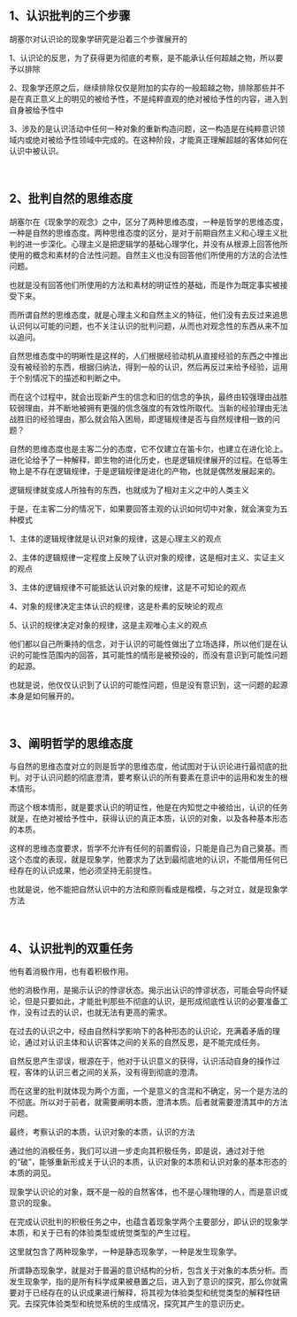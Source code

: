 <h2>1、认识批判的三个步骤</h2><p>胡塞尔对认识论的现象学研究是沿着三个步骤展开的</p><p>1、认识论的反思，为了获得更为彻底的考察，是不能承认任何超越之物，所以要予以排除</p><p>2、现象学还原之后，继续排除仅仅是附加的实存的一般超越之物，排除那些并不是在真正意义上的明见的被给予性，不是纯粹直观的绝对被给予性的内容，进入到自身被给予性中</p><p>3、涉及的是认识活动中任何一种对象的重新构造问题，这一构造是在纯粹意识领域内或绝对被给予性领域中完成的。在这种阶段，才能真正理解超越的客体如何在认识中被认识。</p><p><br></p><h2>2、批判自然的思维态度</h2><p>胡塞尔在《现象学的观念》之中，区分了两种思维态度，一种是哲学的思维态度，一种是自然的思维态度。两种思维态度的区分，是对于前期自然主义和心理主义批判的进一步深化。心理主义是把逻辑学的基础心理学化，并没有从根源上回答他所使用的概念和素材的合法性问题。自然主义也没有回答他们所使用的方法的合法性问题。</p><p>也就是没有回答他们所使用的方法和素材的明证性的基础，而是作为既定事实被接受下来。</p><p>而所谓自然的思维态度，就是心理主义和自然主义的特征，他们没有去反过来追思认识何以可能的问题，也不关注认识的批判问题，从而也对观念性的东西从来不加以追问。</p><p>自然思维态度中的明晰性是这样的，人们根据经验动机从直接经验的东西之中推出没有被经验的东西，根据归纳法，得到一般的认识，然后再反过来给予经验，运用于个别情况下的描述和判断之中。</p><p>而在这个过程中，就会出现新产生的信念和旧的信念的争执，最终由较强理由战胜较弱理由，并不断地被拥有更强的信念强度的有效性所取代。当新的经验理由无法战胜旧的经验理由，那么就会陷入困局，即逻辑规律是否与自然规律相一致的问题？</p><p>自然的思维态度也是主客二分的态度，它不仅建立在笛卡尔，也建立在进化论上。进化论给予了一种解释，即生物的进化历史，也是逻辑规律展开的过程。在低等生物上是不存在逻辑规律，于是逻辑规律是进化的产物，也就是偶然发展起来的。</p><p>逻辑规律就变成人所独有的东西，也就成为了相对主义之中的人类主义</p><p>于是，在主客二分的情况下，如果要回答主观的认识如何切中对象，就会演变为五种模式</p><p>1、主体的逻辑规律就是认识对象的规律，这是心理主义的观点</p><p>2、主体的逻辑规律一定程度上反映了认识对象的规律，这是相对主义、实证主义的观点</p><p>3、主体的逻辑规律不可能抵达认识对象的规律，这是不可知论的观点</p><p>4、对象的规律决定主体认识的规律，这是朴素的反映论的观点</p><p>5、认识的规律决定对象的规律，这是主观唯心主义的观点</p><p>他们都以自己所秉持的信念，对于认识的可能性做出了立场选择，所以他们是在认识的可能性范围内的回答，其可能性的情形是被预设的，而没有意识到可能性问题的起源。</p><p>也就是说，他仅仅认识到了认识的可能性问题，但是没有意识到，这一问题的起源本身是如何展开的。</p><p><br></p><h2>3、阐明哲学的思维态度</h2><p>与自然的思维态度对立的则是哲学的思维态度，他试图对于认识论进行最彻底的批判。对于认识问题的彻底澄清，要考察认识的所有要素在意识中的运用和发生的根本情形。</p><p>而这个根本情形，就是要求认识的明证性，他是在内知觉之中被给出，认识的任务就是，在绝对被给予性中，获得认识的真正本质，认识的对象，以及各种基本形态的本质。</p><p>这样的思维态度要求，哲学不允许有任何的前置假设，只能是自己为自己奠基。而这个态度的表现，就是现象学，他要求为了达到最彻底地的认识，不能借用任何已经存在的认识成果，他必须坚持无前提性。</p><p>也就是说，他不能把自然认识中的方法和原则看成是楷模，与之对立，就是现象学方法</p><p><br></p><h2>4、认识批判的双重任务</h2><p>他有着消极作用，也有着积极作用。</p><p>他的消极作用，是揭示认识的悖谬状态。揭示出认识的悖谬状态，可能会导向怀疑论，但是只要如此，才能批判那些不彻底的认识，是形成彻底性认识的必要准备工作，没有过去的认识，也就无法有更高的需求。</p><p>在过去的认识之中，经由自然科学影响下的各种形态的认识论，充满着矛盾的理论，通过对认识主体和认识客体之间的关系的自然反思，是不能完成任务。</p><p>自然反思产生谬误，根源在于，他对于认识意义的获得，认识活动自身的操作过程，客体的认识三者之间的关系，没有得到彻底的澄清。</p><p>而在这里的批判就体现为两个方面，一个是意义的含混和不确定，另一个是方法的不彻底。所以对于前者，就需要阐明本质，澄清本质。后者就需要澄清其中的方法问题。</p><p>最终，考察认识的本质，认识对象的本质，认识的方法</p><p>通过他的消极任务，我们可以进一步走向其积极任务，即是说，通过对于他的“破”，能够重新形成关于认识的本质，认识对象的本质和认识对象的基本形态的本质的洞见。</p><p>现象学认识论的对象，既不是一般的自然客体，也不是心理物理的人，而是意识或意识的现象。</p><p>在完成认识批判的积极任务之中，也蕴含着现象学两个主要部分，即认识的现象学本质，和关于已有的体验类型或统觉类型的产生过程。</p><p>这里就包含了两种现象学，一种是静态现象学，一种是发生现象学。</p><p>所谓静态现象学，就是对于普遍的意识结构的分析，包含关于对象的本质分析。而发生现象学，指的是所有科学成果被悬置之后，进入到了意识的探究，那么你就需要对于已经存在的认识成果进行解释，将其视为体验类型和统觉类型的解释性研究。去探究体验类型和统觉系统的生成情况，探究其产生的意识历史。</p>